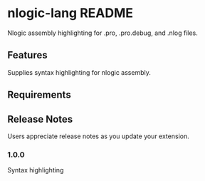 # nlogic-lang README

Nlogic assembly highlighting for .pro, .pro.debug, and .nlog files.

## Features

Supplies syntax highlighting for nlogic assembly.

## Requirements


## Release Notes

Users appreciate release notes as you update your extension.

### 1.0.0

Syntax highlighting
